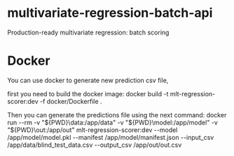 # multivariate-regression-batch-api
Production-ready multivariate regression: batch scoring


# Docker
You can use docker to generate new prediction csv file, 

first you need to build the docker image:
docker build -t mlt-regression-scorer:dev -f docker/Dockerfile .

Then you can generate the predictions file using the next command:
docker run --rm  -v "${PWD}\data:/app/data"  -v "${PWD}\model:/app/model"  -v "${PWD}\out:/app/out"  mlt-regression-scorer:dev  --model /app/model/model.pkl  --manifest /app/model/manifest.json  --input_csv /app/data/blind_test_data.csv  --output_csv /app/out/out.csv


